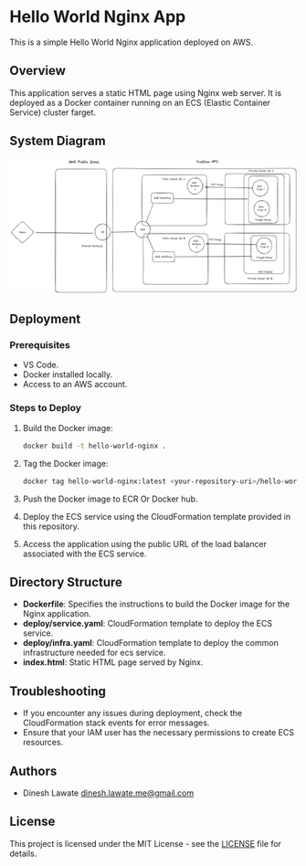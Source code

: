 # Hello World Nginx App

This is a simple Hello World Nginx application deployed on AWS.

## Overview

This application serves a static HTML page using Nginx web server. It is deployed as a Docker container running on an ECS (Elastic Container Service) cluster farget.

## System Diagram

![Hello World Nginx](/system_digram.png)

## Deployment

### Prerequisites

- VS Code.
- Docker installed locally.
- Access to an AWS account.

### Steps to Deploy

1. Build the Docker image:

   ```bash
   docker build -t hello-world-nginx .
   ```

2. Tag the Docker image:

   ```bash
   docker tag hello-world-nginx:latest <your-repository-uri>/hello-world-nginx:latest
   ```

3. Push the Docker image to ECR Or Docker hub.

4. Deploy the ECS service using the CloudFormation template provided in this repository.

5. Access the application using the public URL of the load balancer associated with the ECS service.

## Directory Structure

- **Dockerfile**: Specifies the instructions to build the Docker image for the Nginx application.
- **deploy/service.yaml**: CloudFormation template to deploy the ECS service.
- **deploy/infra.yaml**: CloudFormation template to deploy the common infrastructure needed for ecs service.
- **index.html**: Static HTML page served by Nginx.

## Troubleshooting

- If you encounter any issues during deployment, check the CloudFormation stack events for error messages.
- Ensure that your IAM user has the necessary permissions to create ECS resources.

## Authors

- Dinesh Lawate <dinesh.lawate.me@gmail.com>

## License

This project is licensed under the MIT License - see the [LICENSE](LICENSE) file for details.
